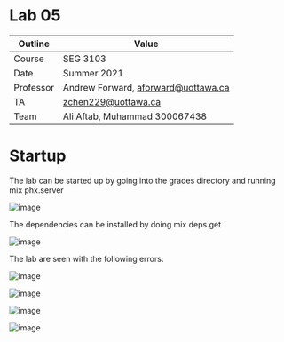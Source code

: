 # Lab 05

| Outline | Value |
| --- | --- |
| Course | SEG 3103 |
| Date | Summer 2021 |
| Professor | Andrew Forward, aforward@uottawa.ca |
| TA | zchen229@uottawa.ca |
| Team | Ali Aftab, Muhammad 300067438 |


# Startup

The lab can be started up by going into the grades directory and running mix phx.server

![image](https://user-images.githubusercontent.com/37605427/124223453-c00c8c80-dad1-11eb-84e6-e5da0841bc86.png)

The dependencies can be installed by doing mix deps.get

![image](https://user-images.githubusercontent.com/37605427/124223869-930ca980-dad2-11eb-851b-a2fe884be353.png)

The lab are seen with the following errors:

![image](https://user-images.githubusercontent.com/37605427/124223545-e9c5b380-dad1-11eb-9e82-67511a4f207e.png)

![image](https://user-images.githubusercontent.com/37605427/124223567-f3e7b200-dad1-11eb-9f92-8796bb77f0a7.png)

![image](https://user-images.githubusercontent.com/37605427/124223650-1aa5e880-dad2-11eb-816f-8fe17ba7504e.png)

![image](https://user-images.githubusercontent.com/37605427/124223606-082baf00-dad2-11eb-90b6-4cd2ce7d7da4.png)



